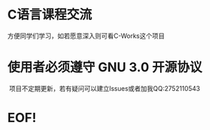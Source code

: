 ﻿# C语言课程交流
  方便同学们学习，如若愿意深入则可看C-Works这个项目
# 使用者必须遵守 GNU 3.0 开源协议
  项目不定期更新，若有疑问可以建立Issues或者加我QQ:2752110543
# EOF!
